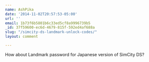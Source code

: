 ```yaml
---
name: AshPika
date: '2014-11-02T20:57:53-05:00'
url: ''
email: 1b73f6b5801b6c33ed5cf8a9996739b5
_id: 37f59600-ec6d-4679-815f-592ed4af688a
slug: "/simcity-ds-landmark-unlock-codes/"
layout: comment

---
```


How about Landmark password for Japanese version of SimCity DS?
